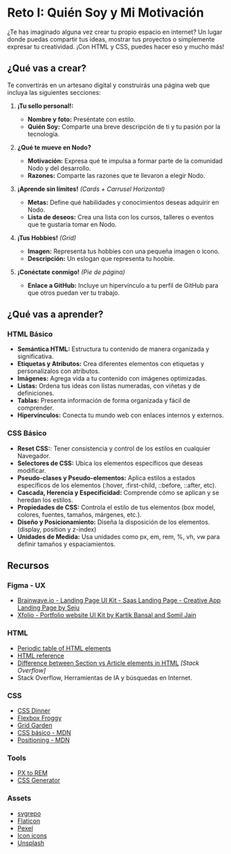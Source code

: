 # Reto I: Quién Soy y Mi Motivación

¿Te has imaginado alguna vez crear tu propio espacio en internet? Un lugar donde puedas compartir tus ideas, mostrar tus proyectos o simplemente expresar tu creatividad. ¡Con HTML y CSS, puedes hacer eso y mucho más!

## ¿Qué vas a crear?

Te convertirás en un artesano digital y construirás una página web que incluya las siguientes secciones:

1. **¡Tu sello personal!:**

   - **Nombre y foto:** Preséntate con estilo.
   - **Quién Soy:** Comparte una breve descripción de ti y tu pasión por la tecnología.

2. **¿Qué te mueve en Nodo?**

   - **Motivación:** Expresa qué te impulsa a formar parte de la comunidad Nodo y del desarrollo.
   - **Razones:** Comparte las razones que te llevaron a elegir Nodo.

3. **¡Aprende sin límites!** _(Cards + Carrusel Horizontal)_

   - **Metas:** Define qué habilidades y conocimientos deseas adquirir en Nodo.
   - **Lista de deseos:** Crea una lista con los cursos, talleres o eventos que te gustaría tomar en Nodo.

4. **¡Tus Hobbies!** _(Grid)_

   - **Imagen:** Representa tus hobbies con una pequeña imagen o icono.
   - **Descripción:** Un eslogan que representa tu hoobie.

5. **¡Conéctate conmigo!** _(Pie de página)_
   - **Enlace a GitHub:** Incluye un hipervínculo a tu perfil de GitHub para que otros puedan ver tu trabajo.

## ¿Qué vas a aprender?

### HTML Básico

- **Semántica HTML:** Estructura tu contenido de manera organizada y significativa.
- **Etiquetas y Atributos:** Crea diferentes elementos con etiquetas y personalízalos con atributos.
- **Imágenes:** Agrega vida a tu contenido con imágenes optimizadas.
- **Listas:** Ordena tus ideas con listas numeradas, con viñetas y de definiciones.
- **Tablas:** Presenta información de forma organizada y fácil de comprender.
- **Hipervínculos:** Conecta tu mundo web con enlaces internos y externos.

### CSS Básico

- **Reset CSS:**: Tener consistencia y control de los estilos en cualquier Navegador.
- **Selectores de CSS:** Ubica los elementos específicos que deseas modificar.
- **Pseudo-clases y Pseudo-elementos:** Aplica estilos a estados específicos de los elementos (:hover, :first-child, ::before, ::after, etc).
- **Cascada, Herencia y Especificidad:** Comprende cómo se aplican y se heredan los estilos.
- **Propiedades de CSS:** Controla el estilo de tus elementos (box model, colores, fuentes, tamaños, márgenes, etc.).
- **Diseño y Posicionamiento:** Diseña la disposición de los elementos. (display, position y z-index)
- **Unidades de Medida:** Usa unidades como px, em, rem, %, vh, vw para definir tamaños y espaciamientos.

## Recursos

### Figma - UX

- [Brainwave.io - Landing Page UI Kit - Saas Landing Page - Creative App Landing Page by Seju](https://www.figma.com/community/file/1330188068589982408/brainwave-io-landing-page-ui-kit-saas-landing-page-creative-app-landing-page)
- [Xfolio - Portfolio website UI Kit by Kartik Bansal and Somil Jain](https://www.figma.com/community/file/1191026033275812161)

### HTML

- [Periodic table of HTML elements](https://madebymike.github.io/html5-periodic-table/)
- [HTML reference](https://developer.mozilla.org/en-US/docs/Web/HTML/Element)
- [Difference between Section vs Article elements in HTML](https://stackoverflow.com/questions/7549561/difference-between-section-vs-article-elements-in-html) _[Stack Overflow]_
- Stack Overflow, Herramientas de IA y búsquedas en Internet.

### CSS

- [CSS Dinner](https://flukeout.github.io/)
- [Flexbox Froggy](https://flexboxfroggy.com/#es)
- [Grid Garden](https://cssgridgarden.com/#es)
- [CSS básico - MDN](https://developer.mozilla.org/es/docs/Learn/Getting_started_with_the_web/CSS_basics)
- [Positioning - MDN](https://developer.mozilla.org/en-US/docs/Learn/CSS/CSS_layout/Positioning)

### Tools

- [PX to REM](https://nekocalc.com/px-to-rem-converter)
- [CSS Generator](https://cssgenerator.org/)

### Assets

- [svgrepo](https://www.svgrepo.com/)
- [Flaticon](https://www.flaticon.es/)
- [Pexel](https://www.pexels.com/es-es/)
- [Icon icons](https://icon-icons.com/es/)
- [Unsplash](https://unsplash.com/es)
